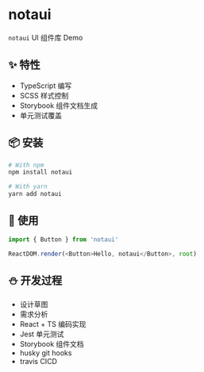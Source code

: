 # notaui
`notaui` UI 组件库 Demo

## ✨ 特性

- TypeScript 编写
- SCSS 样式控制
- Storybook 组件文档生成
- 单元测试覆盖

## 📦 安装

```bash
# With npm
npm install notaui

# With yarn
yarn add notaui
```

## 🔨 使用
```js
import { Button } from 'notaui'

ReactDOM.render(<Button>Hello, notaui</Button>, root)
```

## ⛄ 开发过程
- 设计草图
- 需求分析
- React + TS 编码实现
- Jest 单元测试
- Storybook 组件文档
- husky git hooks
- travis CICD


